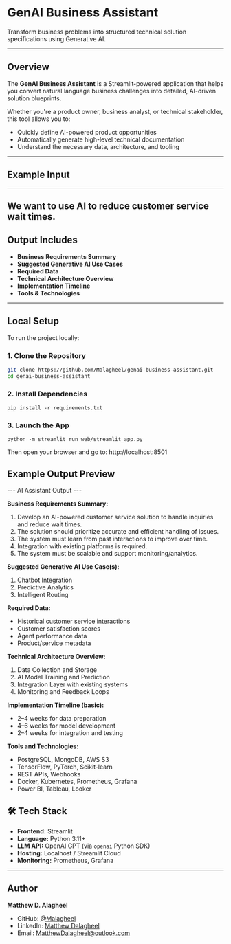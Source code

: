 #  GenAI Business Assistant

Transform business problems into structured technical solution specifications using Generative AI.

---

##  Overview

The **GenAI Business Assistant** is a Streamlit-powered application that helps you convert natural language business challenges into detailed, AI-driven solution blueprints.

Whether you're a product owner, business analyst, or technical stakeholder, this tool allows you to:

-  Quickly define AI-powered product opportunities
-  Automatically generate high-level technical documentation
-  Understand the necessary data, architecture, and tooling

---

##  Example Input


---
## We want to use AI to reduce customer service wait times.

##  Output Includes

- **Business Requirements Summary**
- **Suggested Generative AI Use Cases**
- **Required Data**
- **Technical Architecture Overview**
- **Implementation Timeline**
- **Tools & Technologies**

---

##  Local Setup

To run the project locally:

### 1. Clone the Repository

```bash
git clone https://github.com/Malagheel/genai-business-assistant.git
cd genai-business-assistant
```
### 2. Install Dependencies
```
pip install -r requirements.txt
```
### 3. Launch the App
```
python -m streamlit run web/streamlit_app.py
```
Then open your browser and go to:
 http://localhost:8501

## Example Output Preview
--- AI Assistant Output ---

**Business Requirements Summary:**
1. Develop an AI-powered customer service solution to handle inquiries and reduce wait times.
2. The solution should prioritize accurate and efficient handling of issues.
3. The system must learn from past interactions to improve over time.
4. Integration with existing platforms is required.
5. The system must be scalable and support monitoring/analytics.

**Suggested Generative AI Use Case(s):**
1. Chatbot Integration
2. Predictive Analytics
3. Intelligent Routing

**Required Data:**
- Historical customer service interactions
- Customer satisfaction scores
- Agent performance data
- Product/service metadata

**Technical Architecture Overview:**
1. Data Collection and Storage
2. AI Model Training and Prediction
3. Integration Layer with existing systems
4. Monitoring and Feedback Loops

**Implementation Timeline (basic):**
- 2–4 weeks for data preparation
- 4–6 weeks for model development
- 2–4 weeks for integration and testing

**Tools and Technologies:**
- PostgreSQL, MongoDB, AWS S3
- TensorFlow, PyTorch, Scikit-learn
- REST APIs, Webhooks
- Docker, Kubernetes, Prometheus, Grafana
- Power BI, Tableau, Looker
## 🛠 Tech Stack

- **Frontend:** Streamlit  
- **Language:** Python 3.11+  
- **LLM API:** OpenAI GPT (via `openai` Python SDK)  
- **Hosting:** Localhost / Streamlit Cloud  
- **Monitoring:** Prometheus, Grafana  



---

##  Author

**Matthew D. Alagheel**  
- GitHub: [@Malagheel](https://github.com/Malagheel)  
- LinkedIn: [Matthew Dalagheel](https://www.linkedin.com/in/matthewdalagheel/)  
- Email: [MatthewDalagheel@outlook.com](mailto:MatthewDalagheel@outlook.com)  



